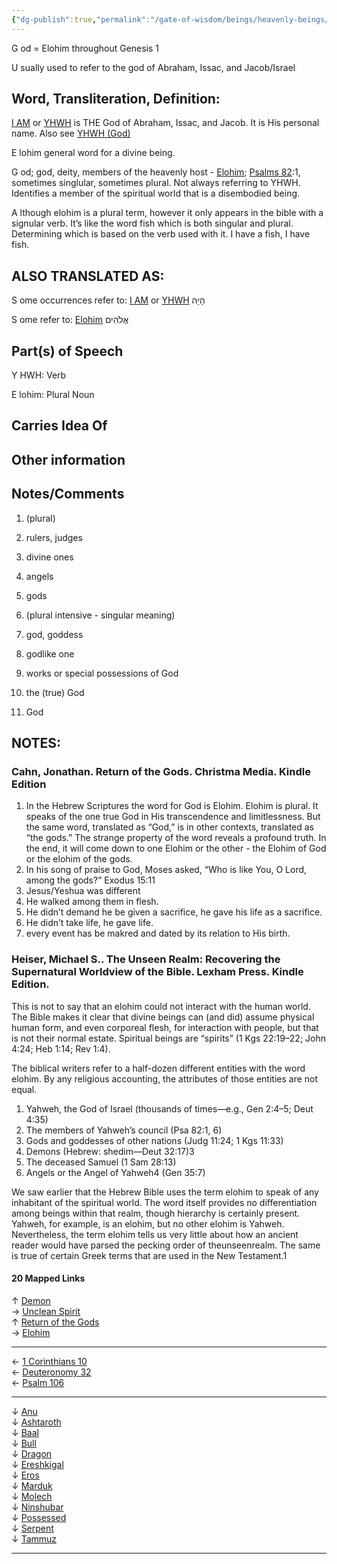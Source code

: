 ```yaml
---
{"dg-publish":true,"permalink":"/gate-of-wisdom/beings/heavenly-beings/elohim/","tags":["thebrain","GateWisdom","nothome","E","HeavenlyBeing"]}
---
```



  

G od = Elohim throughout Genesis 1

  

U sually used to refer to the god of Abraham, Issac, and Jacob/Israel

## Word, Transliteration, Definition:

[I AM](https://api.thebrain.com/AW6endE1G0OFIG5602D4zg/19dAjZsiSkCdjPRb_IYFPg/IAm?name=I%20%5Bam%5D) or [YHWH](https://api.thebrain.com/AW6endE1G0OFIG5602D4zg/aNaRxDd1UU-MdFQ-8Obpjw/Yhwh?name=YHWH) is THE God of Abraham, Issac, and Jacob. It is His personal name. Also see [YHWH (God)](https://api.thebrain.com/AW6endE1G0OFIG5602D4zg/-0Kc3HyUx0-ByGiQ8cIIcA/YhwhGod?name=YhwhGod)

  

E lohim general word for a divine being.

  

G od; god, deity, members of the heavenly host - [Elohim](https://app.thebrain.com/brain/9d9e6e01-35d1-431b-8520-6e7ad360f8ce/Elohim?name=Elohim); [Psalms 82](https://app.thebrain.com/brain/9d9e6e01-35d1-431b-8520-6e7ad360f8ce/Psalms82?name=Psalms%2082):1, sometimes singlular, sometimes plural. Not always referring to YHWH. Identifies a member of the spiritual world that is a disembodied being.

  

A lthough elohim is a plural term, however it only appears in the bible with a signular verb. It’s like the word fish which is both singular and plural. Determining which is based on the verb used with it. I have a fish, I have fish.

## ALSO TRANSLATED AS:

S ome occurrences refer to: [I AM](https://api.thebrain.com/AW6endE1G0OFIG5602D4zg/19dAjZsiSkCdjPRb_IYFPg/IAm?name=I%20%5Bam%5D) or [YHWH](https://api.thebrain.com/AW6endE1G0OFIG5602D4zg/aNaRxDd1UU-MdFQ-8Obpjw/Yhwh?name=YHWH) הָיָה

S ome refer to: [Elohim](https://api.thebrain.com/AW6endE1G0OFIG5602D4zg/gAiBhbiJVka1cDbvhFOL4Q/Elohim?name=Elohim) אֱלֹהִים

## Part(s) of Speech

Y HWH: Verb

E lohim: Plural Noun

## Carries Idea Of

  

## Other information

  

## Notes/Comments

1. (plural)

  

1. rulers, judges
2. divine ones
3. angels
4. gods
5. (plural intensive - singular meaning)

  

1. god, goddess
2. godlike one
3. works or special possessions of God
4. the (true) God
5. God

  

## NOTES:

### Cahn, Jonathan. Return of the Gods. Christma Media. Kindle Edition

1. In the Hebrew Scriptures the word for God is Elohim. Elohim is plural. It speaks of the one true God in His transcendence and limitlessness. But the same word, translated as “God,” is in other contexts, translated as “the gods.” The strange property of the word reveals a profound truth. In the end, it will come down to one Elohim or the other - the Elohim of God or the elohim of the gods.
2. In his song of praise to God, Moses asked, “Who is like You, O Lord, among the gods?” Exodus 15:11
3. Jesus/Yeshua was different
4. He walked among them in flesh.
5. He didn’t demand he be given a sacrifice, he gave his life as a sacrifice.
6. He didn’t take life, he gave life.
7. every event has be makred and dated by its relation to His birth.

  

### Heiser, Michael S.. The Unseen Realm: Recovering the Supernatural Worldview of the Bible. Lexham Press. Kindle Edition.

This is not to say that an elohim could not interact with the human world. The Bible makes it clear that divine beings can (and did) assume physical human form, and even corporeal flesh, for interaction with people, but that is not their normal estate. Spiritual beings are “spirits” (1 Kgs 22:19–22; John 4:24; Heb 1:14; Rev 1:4).

  

  

The biblical writers refer to a half-dozen different entities with the word elohim. By any religious accounting, the attributes of those entities are not equal.

1. Yahweh, the God of Israel (thousands of times—e.g., Gen 2:4–5; Deut 4:35)
2. The members of Yahweh’s council (Psa 82:1, 6)
3. Gods and goddesses of other nations (Judg 11:24; 1 Kgs 11:33)
4. Demons (Hebrew: shedim—Deut 32:17)3
5. The deceased Samuel (1 Sam 28:13)
6. Angels or the Angel of Yahweh4 (Gen 35:7)

  

We saw earlier that the Hebrew Bible uses the term elohim to speak of any inhabitant of the spiritual world. The word itself provides no differentiation among beings within that realm, though hierarchy is certainly present. Yahweh, for example, is an elohim, but no other elohim is Yahweh. Nevertheless, the term elohim tells us very little about how an ancient reader would have parsed the pecking order of theunseenrealm. The same is true of certain Greek terms that are used in the New Testament.1

#### 20 Mapped Links

↑ [Demon](https://app.thebrain.com/brain/9d9e6e01-35d1-431b-8520-6e7ad360f8ce/brain/9d9e6e01-35d1-431b-8520-6e7ad360f8ce/d3c90959-a6f0-41f9-9d81-74bcdeb34c77)  
→ [Unclean Spirit](https://app.thebrain.com/brain/9d9e6e01-35d1-431b-8520-6e7ad360f8ce/brain/9d9e6e01-35d1-431b-8520-6e7ad360f8ce/b40bd264-cea4-4e6a-bace-751f900a8be4)  
↑ [Return of the Gods](https://app.thebrain.com/brain/9d9e6e01-35d1-431b-8520-6e7ad360f8ce/brain/9d9e6e01-35d1-431b-8520-6e7ad360f8ce/d4183dbf-945b-4a4f-b0e6-bf6a23f0b693)  
→ [Elohim](https://app.thebrain.com/brain/9d9e6e01-35d1-431b-8520-6e7ad360f8ce/brain/9d9e6e01-35d1-431b-8520-6e7ad360f8ce/85810880-89b8-4656-b570-36ef84538be1)

---

← [1 Corinthians 10](https://app.thebrain.com/brain/9d9e6e01-35d1-431b-8520-6e7ad360f8ce/brain/9d9e6e01-35d1-431b-8520-6e7ad360f8ce/93bce621-6fd1-452a-8bda-c8a17cc4f6d9)  
← [Deuteronomy 32](https://app.thebrain.com/brain/9d9e6e01-35d1-431b-8520-6e7ad360f8ce/brain/9d9e6e01-35d1-431b-8520-6e7ad360f8ce/e687f0fd-4416-50a5-bfa9-c8fb697c1ccc)  
← [Psalm 106](https://app.thebrain.com/brain/9d9e6e01-35d1-431b-8520-6e7ad360f8ce/brain/9d9e6e01-35d1-431b-8520-6e7ad360f8ce/b7cfa00a-2de4-5b9c-bf04-7ced65ab7280)

---

↓ [Anu](https://app.thebrain.com/brain/9d9e6e01-35d1-431b-8520-6e7ad360f8ce/brain/9d9e6e01-35d1-431b-8520-6e7ad360f8ce/f48958db-e698-426f-9eed-353d2ad63c34)  
↓ [Ashtaroth](https://app.thebrain.com/brain/9d9e6e01-35d1-431b-8520-6e7ad360f8ce/brain/9d9e6e01-35d1-431b-8520-6e7ad360f8ce/c8754edb-f2a1-4718-8153-7a37415df619)  
↓ [Baal](https://app.thebrain.com/brain/9d9e6e01-35d1-431b-8520-6e7ad360f8ce/brain/9d9e6e01-35d1-431b-8520-6e7ad360f8ce/52ae99ef-4f00-4df2-b991-28527bcb95d5)  
↓ [Bull](https://app.thebrain.com/brain/9d9e6e01-35d1-431b-8520-6e7ad360f8ce/brain/9d9e6e01-35d1-431b-8520-6e7ad360f8ce/3a5dcb79-03cd-4965-9854-0f6e3cc2a32e)  
↓ [Dragon](https://app.thebrain.com/brain/9d9e6e01-35d1-431b-8520-6e7ad360f8ce/brain/9d9e6e01-35d1-431b-8520-6e7ad360f8ce/1f42bd8e-a1bf-4217-857b-2b1d396053d1)  
↓ [Ereshkigal](https://app.thebrain.com/brain/9d9e6e01-35d1-431b-8520-6e7ad360f8ce/brain/9d9e6e01-35d1-431b-8520-6e7ad360f8ce/776c4bd4-9033-40f9-a82c-6850485b4cd7)  
↓ [Eros](https://app.thebrain.com/brain/9d9e6e01-35d1-431b-8520-6e7ad360f8ce/brain/9d9e6e01-35d1-431b-8520-6e7ad360f8ce/e16a6079-2314-4bdb-b326-97205ab01c9a)  
↓ [Marduk](https://app.thebrain.com/brain/9d9e6e01-35d1-431b-8520-6e7ad360f8ce/brain/9d9e6e01-35d1-431b-8520-6e7ad360f8ce/9d0a4c87-bdee-44f0-bd73-60484b31b175)  
↓ [Molech](https://app.thebrain.com/brain/9d9e6e01-35d1-431b-8520-6e7ad360f8ce/brain/9d9e6e01-35d1-431b-8520-6e7ad360f8ce/f98c172d-3db3-44a6-9bce-5fc0ac69bae9)  
↓ [Ninshubar](https://app.thebrain.com/brain/9d9e6e01-35d1-431b-8520-6e7ad360f8ce/brain/9d9e6e01-35d1-431b-8520-6e7ad360f8ce/6c8e2fd4-3178-4194-8dc7-b50d885694a8)  
↓ [Possessed](https://app.thebrain.com/brain/9d9e6e01-35d1-431b-8520-6e7ad360f8ce/brain/9d9e6e01-35d1-431b-8520-6e7ad360f8ce/af44e902-732d-4cd6-8f9d-04e7b6a86a55)  
↓ [Serpent](https://app.thebrain.com/brain/9d9e6e01-35d1-431b-8520-6e7ad360f8ce/brain/9d9e6e01-35d1-431b-8520-6e7ad360f8ce/d71c065c-4947-4f43-85d6-261a0dbe9599)  
↓ [Tammuz](https://app.thebrain.com/brain/9d9e6e01-35d1-431b-8520-6e7ad360f8ce/brain/9d9e6e01-35d1-431b-8520-6e7ad360f8ce/4c186587-f690-4bf7-a873-6666f285f000)

---